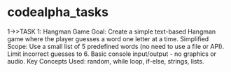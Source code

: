 # codealpha_tasks
1->>TASK 1: Hangman Game
Goal: Create a simple text-based Hangman game where the player guesses a word one letter at a time.
Simplified Scope:
Use a small list of 5 predefined words (no need to use a file or API).
Limit incorrect guesses to 6.
Basic console input/output - no graphics or audio.
Key Concepts Used: random, while loop, if-else, strings, lists.
